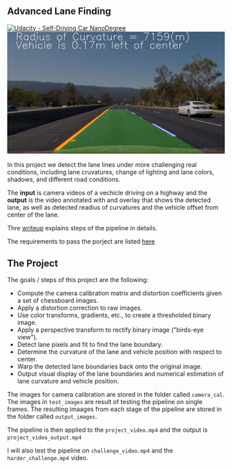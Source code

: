 ## Advanced Lane Finding
[![Udacity - Self-Driving Car NanoDegree](https://s3.amazonaws.com/udacity-sdc/github/shield-carnd.svg)](http://www.udacity.com/drive)
![Lanes Image](./examples/example_output.jpg)

In this project we detect the lane lines under more challenging real conditions, including lane cruvatures, change of lighting and lane colors, shadows, and different road conditions. 

The **input** is camera videos of a vechicle driving on a highway and the **output** is the video annotated with and overlay that shows the detected lane, as well as detected readius of curvatures and the vehicle offset from center of the lane. 

Thre [writeup](https://github.com/zardosht/udacity_selfdriving_car/blob/master/P2_Advanced_Lane_Finding/writeup_template.md) explains steps of the pipeline in details. 

The requirements to pass the porject are listed [here](https://review.udacity.com/#!/rubrics/1966/view)


The Project
---

The goals / steps of this project are the following:

* Compute the camera calibration matrix and distortion coefficients given a set of chessboard images.
* Apply a distortion correction to raw images.
* Use color transforms, gradients, etc., to create a thresholded binary image.
* Apply a perspective transform to rectify binary image ("birds-eye view").
* Detect lane pixels and fit to find the lane boundary.
* Determine the curvature of the lane and vehicle position with respect to center.
* Warp the detected lane boundaries back onto the original image.
* Output visual display of the lane boundaries and numerical estimation of lane curvature and vehicle position.

The images for camera calibration are stored in the folder called `camera_cal`.  The images in `test_images` are result of testing the pipeline on single frames.  The resulting imaages from each stage of the pipeline are stored in the folder called `output_images`. 

The pipeline is then applied to the `project_video.mp4` and the output is `project_video_output.mp4` 


I will also test the pipeline on `challenge_video.mp4` and the `harder_challenge.mp4` video. 



